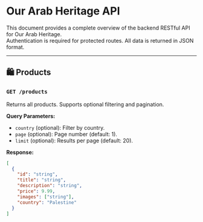 # Our Arab Heritage API

This document provides a complete overview of the backend RESTful API for Our Arab Heritage.  
Authentication is required for protected routes. All data is returned in JSON format.

---

## 🛍️ Products

### `GET /products`
Returns all products. Supports optional filtering and pagination.

**Query Parameters:**
- `country` (optional): Filter by country.
- `page` (optional): Page number (default: 1).
- `limit` (optional): Results per page (default: 20).

**Response:**
```json
[
  {
    "id": "string",
    "title": "string",
    "description": "string",
    "price": 9.99,
    "images": ["string"],
    "country": "Palestine"
  }
]
